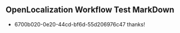 ## OpenLocalization Workflow Test MarkDown
* 6700b020-0e20-44cd-bf6d-55d206976c47 thanks!

<!--HONumber=Jul16_HO3-->


